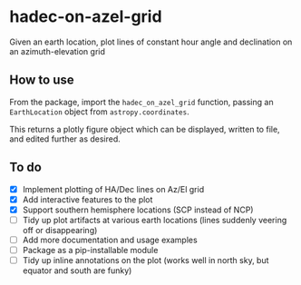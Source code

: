 # hadec-on-azel-grid
Given an earth location, plot lines of constant hour angle and declination on an azimuth-elevation grid

## How to use

From the package, import the `hadec_on_azel_grid` function, passing an `EarthLocation` object from `astropy.coordinates`.

This returns a plotly figure object which can be displayed, written to file, and edited further as desired.

## To do
- [x] Implement plotting of HA/Dec lines on Az/El grid
- [x] Add interactive features to the plot
- [x] Support southern hemisphere locations (SCP instead of NCP)
- [ ] Tidy up plot artifacts at various earth locations (lines suddenly veering off or disappearing)
- [ ] Add more documentation and usage examples
- [ ] Package as a pip-installable module
- [ ] Tidy up inline annotations on the plot (works well in north sky, but equator and south are funky) 